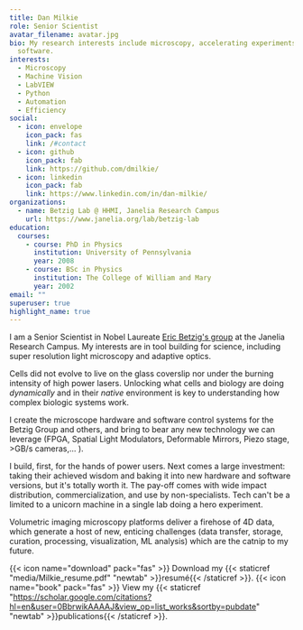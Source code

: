 ```yaml
---
title: Dan Milkie
role: Senior Scientist
avatar_filename: avatar.jpg
bio: My research interests include microscopy, accelerating experiments with
  software.
interests:
  - Microscopy
  - Machine Vision
  - LabVIEW
  - Python
  - Automation
  - Efficiency
social:
  - icon: envelope
    icon_pack: fas
    link: /#contact
  - icon: github
    icon_pack: fab
    link: https://github.com/dmilkie/
  - icon: linkedin
    icon_pack: fab
    link: https://www.linkedin.com/in/dan-milkie/
organizations:
  - name: Betzig Lab @ HHMI, Janelia Research Campus
    url: https://www.janelia.org/lab/betzig-lab
education:
  courses:
    - course: PhD in Physics
      institution: University of Pennsylvania
      year: 2008
    - course: BSc in Physics
      institution: The College of William and Mary
      year: 2002
email: ""
superuser: true
highlight_name: true
---
```

I am a Senior Scientist in Nobel Laureate [Eric Betzig's group](https://www.janelia.org/lab/betzig-lab) at the Janelia Research Campus.  My interests are in tool building for science, including super resolution light microscopy and adaptive optics.

Cells did not evolve to live on the glass coverslip nor under the burning intensity of high power lasers. Unlocking what cells and biology are doing *dynamically* and in their *native* environment is key to understanding how complex biologic systems work.  

I create the microscope hardware and software control systems for the Betzig Group and others, and bring to bear any new technology we can leverage (FPGA, Spatial Light Modulators, Deformable Mirrors, Piezo stage, >GB/s cameras,... ).  

I build, first, for the hands of power users. Next comes a large investment: taking their achieved wisdom and baking it into new hardware and software versions, but it's totally worth it.  The pay-off comes with wide impact distribution, commercialization, and use by non-specialists.  Tech can't be a limited to a unicorn machine in a single lab doing a hero experiment.

Volumetric imaging microscopy platforms deliver a firehose of 4D data, which generate a host of new, enticing challenges (data transfer, storage, curation, processing, visualization, ML analysis) which are the catnip to my future.

{{< icon name="download" pack="fas" >}} Download my {{< staticref "media/Milkie_resume.pdf" "newtab" >}}resumé{{< /staticref >}}.
{{< icon name="book" pack="fas" >}} View my {{< staticref "https://scholar.google.com/citations?hl=en&user=0BbrwikAAAAJ&view_op=list_works&sortby=pubdate" "newtab" >}}publications{{< /staticref >}}.
